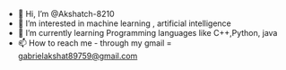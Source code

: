 - 👋 Hi, I’m @Akshatch-8210
- 👀 I’m interested in machine learning , artificial intelligence
- 🌱 I’m currently learning Programming languages like C++,Python, java
- 📫 How to reach me - through my gmail = gabrielakshat89759@gmail.com

<!---
Akshatch-8210/Akshatch-8210 is a ✨ special ✨ repository because its `README.md` (this file) appears on your GitHub profile.
You can click the Preview link to take a look at your changes.
--->
